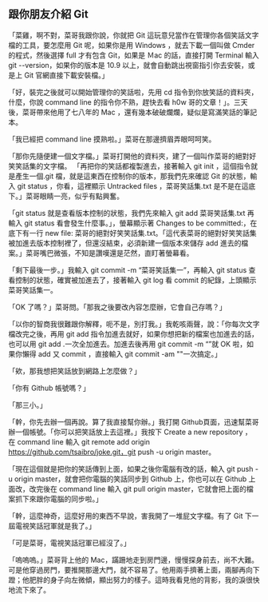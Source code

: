 ## 跟你朋友介紹 Git

「菜雞，啊不對，菜哥我跟你說，你就把 Git 這玩意兒當作在管理你各個笑話文字檔的工具，要怎麼用 Git 呢，如果你是用 Ｗindows ，就去下載一個叫做 Cmder 的程式，然後選擇 full 才有包含 Git，如果是 Ｍac 的話，直接打開 Terminal 輸入  git --version，如果你的版本是 10.9 以上，就會自動跳出視窗指引你去安裝，或是上 Git 官網直接下載安裝檔。」

「好，裝完之後就可以開始管理你的笑話啦，先用 cd 指令到你放笑話的資料夾，什麼，你說 command line 的指令你不熟，趕快去看 h0w 哥的文章！」。三天後，菜哥帶來他用了七八年的 Mac ，還有幾本破破爛爛，疑似是寫滿笑話的筆記本。

「我已經把 command line 摸熟啦。」菜哥在那邊擠眉弄眼呵呵笑。

「那你先隨便建一個文字檔。」菜哥打開他的資料夾，建了一個叫作菜哥的絕對好笑笑話集的文字檔。
「再把你的笑話都複製進去，接著輸入 git init ，這個指令就是產生一個.git 檔，就是這東西在控制你的版本，那我們先來確認 Git 的狀態，輸入 git status ，你看，這裡顯示 Untracked files ，菜哥笑話集.txt 是不是在這底下。」菜哥眼睛一亮，似乎有點興奮。

「git status 就是查看版本控制的狀態，我們先來輸入 git add 菜哥笑話集.txt 再輸入 git status 看會發生什麼事。」，螢幕顯示著 Changes to be committed:，在底下有一行 new file: 菜哥的絕對好笑笑話集.txt。「這代表菜哥的絕對好笑笑話集被加進去版本控制裡了，但還沒結束，必須新建一個版本來儲存 add 進去的檔案。」菜哥嘴巴微張，不知是讚嘆還是茫然，直盯著螢幕看。

「剩下最後一步。」我輸入 git commit -m “菜哥笑話集一”，再輸入 git status 查看控制的狀態，確實被加進去了，接著輸入 git log 看 commit 的紀錄，上頭顯示菜哥笑話集一。

「OK 了嗎？」菜哥問。「那我之後要改內容怎麼辦，它會自己存嗎？」

「以你的智商我很難跟你解釋，呃不是，別打我。」我乾咳兩聲，說：「你每次文字檔改完之後，再用 git add 指令加進去就好，如果你想把新的檔案也加進去的話，也可以用 git add .一次全加進去。加進去後再用 git commit -m “”就 OK 啦，如果你懶得 add 又 commit ，直接輸入 git commit -am ""一次搞定。」

「欸，那我想把笑話放到網路上怎麼做？」

「你有 Github 帳號嗎？」

「那三小。」

「幹，你先去辦一個再說。算了我直接幫你辦。」我打開 Github頁面，迅速幫菜哥辦一個帳號。「你可以把笑話放上去這裡。」我按下 Create a new repository ， 在 command line 輸入 git remote add origin https://github.com/tsaibro/joke.git，git push -u origin master。

「現在這個就是把你的笑話傳到上面，如果之後你電腦有改的話，輸入 git push -u origin master，就會把你電腦的笑話同步到 Github 上，你也可以在 Github 上面改，改完後在 command line 輸入 git pull origin master，它就會把上面的檔案抓下來跟你電腦的同步啦。」

「幹，這麼神奇，這麼好用的東西不早說，害我開了一堆屁文字檔。有了 Git 下一屆電視笑話冠軍就是我了。」

「可是菜哥，電視笑話冠軍已經沒了。」

「嗚嗚嗚。」菜哥背上他的 Mac，蹣跚地走到房門邊，慢慢探身前去，尚不大難。可是他穿過房門，要推開那邊大門，就不容易了。他用兩手擠著上面，兩腳再向下蹬；他肥胖的身子向左微傾，顯出努力的樣子。這時我看見他的背影，我的淚很快地流下來了。







